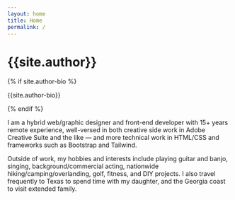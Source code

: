 ```yaml
---
layout: home
title: Home
permalink: /
---
```


<div class="container w-full md:max-w-4xl mx-auto">
  <div class="flex flex-wrap text-sm">
    <div class="w-full">
      <div class="bg-white border shadow-md p-3 md:py-5 md:px-10 h-full ">
      <!-- <img class="object-cover mx-auto h-36 w-36 rounded-full" src="{{site.baseurl}}/assets/img/{{site.author-image}}" alt="author profile image"> -->
      <h1 class="uppercase text-center font-semibold text-gray-500 text-lg">{{site.author}}</h1>
        {% if site.author-bio %}
        <p class="text-gray-500 mb-4 text-center">{{site.author-bio}}</p>
        {% endif %}
        <p class="mb-2">I am a hybrid web/graphic designer and front-end developer with 15+ years remote experience, well-versed in both creative side work in Adobe Creative Suite and the like — and more technical work in HTML/CSS and frameworks such as Bootstrap and Tailwind.</p>
        <p class="mb-2">Outside of work, my hobbies and interests include playing guitar and banjo, singing, background/commercial acting, nationwide hiking/camping/overlanding, golf, fitness, and DIY projects. I also travel frequently to Texas to spend time with my daughter, and the Georgia coast to visit extended family.</p>
        <p class="mb-2" style="display:none;">Below are multitudinous bullet points outlining information about me, along with sundry duties that I can perform:</p>
      </div> <!-- bg-white -->
    </div> <!-- w-full -->
  </div> <!-- flex -->
</div> <!-- container -->